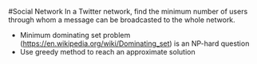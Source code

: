 #Social Network
In a Twitter network, find the minimum number of users through whom a message can be broadcasted to the whole network.
* Minimum dominating set problem (https://en.wikipedia.org/wiki/Dominating_set) is an NP-hard question
* Use greedy method to reach an approximate solution